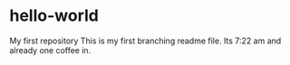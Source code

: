 # hello-world
My first repository
This is my first branching readme file.
Its 7:22 am and already one coffee in. 
